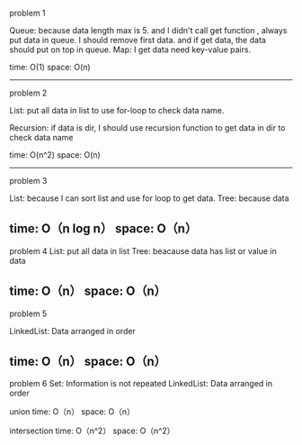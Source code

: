 problem 1 

Queue: because data length max is 5. and I didn't call get function , always put data in queue. I should remove first data.
        and if get data, the data should put on top in queue.
Map: I get data need key-value pairs.

time: O(1)
space: O(n)

---

problem 2

List: put all data in list to use for-loop to check data name.

Recursion: if data is dir, I should use recursion function to get data in dir to check data name

time: O(n^2)
space: O(n)

---

problem 3

List: because I can sort list and use for loop to get data.
Tree: because data

time: O（n log n）
space: O（n）
---

problem 4 
List: put all data in list
Tree: beacause data has list or value in data

time: O（n）
space: O（n）
---

problem 5

LinkedList: Data arranged in order

time: O（n）
space: O（n）
---
problem 6
Set: Information is not repeated
LinkedList: Data arranged in order

union
time: O（n）
space: O（n）

intersection
time: O（n^2）
space: O（n^2）